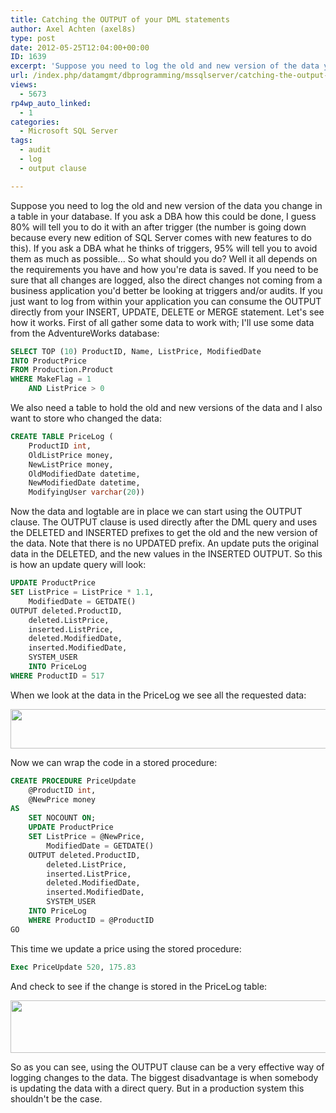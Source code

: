 ```yaml
---
title: Catching the OUTPUT of your DML statements
author: Axel Achten (axel8s)
type: post
date: 2012-05-25T12:04:00+00:00
ID: 1639
excerpt: 'Suppose you need to log the old and new version of the data you change in a table in your database. If you ask a DBA how this could be done, I guess 80% will tell you to do it with an after trigger (the number is going down because every new edition of&hellip;'
url: /index.php/datamgmt/dbprogramming/mssqlserver/catching-the-output-of-your/
views:
  - 5673
rp4wp_auto_linked:
  - 1
categories:
  - Microsoft SQL Server
tags:
  - audit
  - log
  - output clause

---
```

Suppose you need to log the old and new version of the data you change in a table in your database. If you ask a DBA how this could be done, I guess 80% will tell you to do it with an after trigger (the number is going down because every new edition of SQL Server comes with new features to do this). If you ask a DBA what he thinks of triggers, 95% will tell you to avoid them as much as possible... So what should you do? Well it all depends on the requirements you have and how you're data is saved. If you need to be sure that all changes are logged, also the direct changes not coming from a business application you'd better be looking at triggers and/or audits. If you just want to log from within your application you can consume the OUTPUT directly from your INSERT, UPDATE, DELETE or MERGE statement. Let's see how it works. First of all gather some data to work with; I'll use some data from the AdventureWorks database:

```sql
SELECT TOP (10) ProductID, Name, ListPrice, ModifiedDate
INTO ProductPrice
FROM Production.Product
WHERE MakeFlag = 1
	AND ListPrice > 0
```

We also need a table to hold the old and new versions of the data and I also want to store who changed the data:

```sql
CREATE TABLE PriceLog (
	ProductID int,
	OldListPrice money,
	NewListPrice money,
	OldModifiedDate datetime,
	NewModifiedDate datetime,
	ModifyingUser varchar(20))
```

Now the data and logtable are in place we can start using the OUTPUT clause. The OUTPUT clause is used directly after the DML query and uses the DELETED and INSERTED prefixes to get the old and the new version of the data. Note that there is no UPDATED prefix. An update puts the original data in the DELETED, and the new values in the INSERTED OUTPUT. So this is how an update query will look:

```sql
UPDATE ProductPrice
SET ListPrice = ListPrice * 1.1, 
	ModifiedDate = GETDATE()
OUTPUT deleted.ProductID,
	deleted.ListPrice,
	inserted.ListPrice,
	deleted.ModifiedDate,
	inserted.ModifiedDate,
	SYSTEM_USER
	INTO PriceLog
WHERE ProductID = 517
```

When we look at the data in the PriceLog we see all the requested data:

<div class="image_block">
  <a href="/wp-content/uploads/users/axel8s/OUTPUT1.png?mtime=1337954208"><img alt="" src="/wp-content/uploads/users/axel8s/OUTPUT1.png?mtime=1337954208" width="622" height="63" /></a>
</div>

Now we can wrap the code in a stored procedure:

```sql
CREATE PROCEDURE PriceUpdate
	@ProductID int,
	@NewPrice money
AS
	SET NOCOUNT ON;
	UPDATE ProductPrice
	SET ListPrice = @NewPrice,
		ModifiedDate = GETDATE()
	OUTPUT deleted.ProductID,
		deleted.ListPrice,
		inserted.ListPrice,
		deleted.ModifiedDate,
		inserted.ModifiedDate,
		SYSTEM_USER
	INTO PriceLog
	WHERE ProductID = @ProductID
GO
```

This time we update a price using the stored procedure:

```sql
Exec PriceUpdate 520, 175.83
```

And check to see if the change is stored in the PriceLog table:

<div class="image_block">
  <a href="/wp-content/uploads/users/axel8s/OUTPUT2.png?mtime=1337954220"><img alt="" src="/wp-content/uploads/users/axel8s/OUTPUT2.png?mtime=1337954220" width="621" height="84" /></a>
</div>

So as you can see, using the OUTPUT clause can be a very effective way of logging changes to the data. The biggest disadvantage is when somebody is updating the data with a direct query. But in a production system this shouldn't be the case.